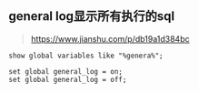 
## general log显示所有执行的sql 

> https://www.jianshu.com/p/db19a1d384bc
```
show global variables like "%genera%";

set global general_log = on;
set global general_log = off;
```
